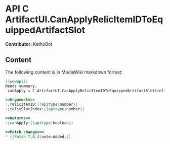 # API C ArtifactUI.CanApplyRelicItemIDToEquippedArtifactSlot

**Contributor:** KethoBot

## Content

The following content is in MediaWiki markdown format:

```mediawiki
{{wowapi}}
Needs summary.
 canApply = C_ArtifactUI.CanApplyRelicItemIDToEquippedArtifactSlot(relicItemID, relicSlotIndex)

==Arguments==
:;relicItemID:{{apitype|number}}
:;relicSlotIndex:{{apitype|number}}

==Returns==
:;canApply:{{apitype|boolean}}

==Patch changes==
* {{Patch 7.0.3|note=Added.}}
```